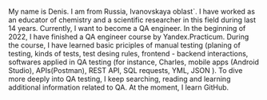 My name is Denis. I am from Russia, Ivanovskaya oblast`.
I have worked as an educator of chemistry and a scientifiс researcher in this field during last 14 years.
Currently, I want to become a QA engineer. In the beginning of 2022, I have finished a QA engineer course by Yandex.Practicum. 
During the course, I have learned basic priciples of manual testing (planing of testing, kinds of tests, 
test desing rules, frontend - backend interactions, softwares applied in QA testing 
(for instance, Charles, mobile apps (Android Studio), APIs(Postman), REST API, SQL requests, YML, JSON ). 
To dive more deeply into QA testing, I keep searching, reading and learning additional information related to QA. At the moment, I learn GitHub.
